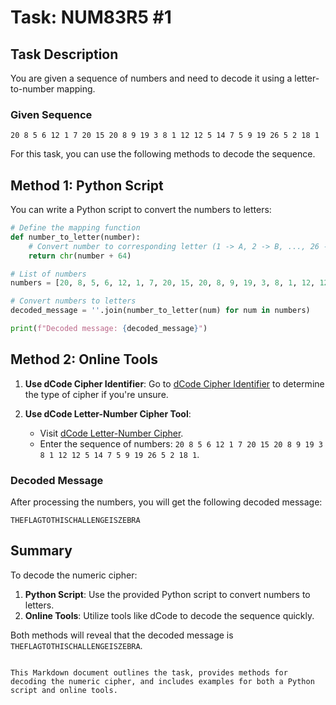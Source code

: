 # Task: NUM83R5 #1

## Task Description

You are given a sequence of numbers and need to decode it using a letter-to-number mapping.

### Given Sequence

```
20 8 5 6 12 1 7 20 15 20 8 9 19 3 8 1 12 12 5 14 7 5 9 19 26 5 2 18 1
```

For this task, you can use the following methods to decode the sequence.

## Method 1: Python Script

You can write a Python script to convert the numbers to letters:

```python
# Define the mapping function
def number_to_letter(number):
    # Convert number to corresponding letter (1 -> A, 2 -> B, ..., 26 -> Z)
    return chr(number + 64)

# List of numbers
numbers = [20, 8, 5, 6, 12, 1, 7, 20, 15, 20, 8, 9, 19, 3, 8, 1, 12, 12, 5, 14, 7, 5, 9, 19, 26, 5, 2, 18, 1]

# Convert numbers to letters
decoded_message = ''.join(number_to_letter(num) for num in numbers)

print(f"Decoded message: {decoded_message}")
```



## Method 2: Online Tools

1. **Use dCode Cipher Identifier**: Go to [dCode Cipher Identifier](https://www.dcode.fr/cipher-identifier) to determine the type of cipher if you're unsure.
   
2. **Use dCode Letter-Number Cipher Tool**: 

   - Visit [dCode Letter-Number Cipher](https://www.dcode.fr/letter-number-cipher).
   - Enter the sequence of numbers: `20 8 5 6 12 1 7 20 15 20 8 9 19 3 8 1 12 12 5 14 7 5 9 19 26 5 2 18 1`.

### Decoded Message

After processing the numbers, you will get the following decoded message:

```
THEFLAGTOTHISCHALLENGEISZEBRA
```

## Summary

To decode the numeric cipher:

1. **Python Script**: Use the provided Python script to convert numbers to letters.
2. **Online Tools**: Utilize tools like dCode to decode the sequence quickly.

Both methods will reveal that the decoded message is `THEFLAGTOTHISCHALLENGEISZEBRA`.
```

This Markdown document outlines the task, provides methods for decoding the numeric cipher, and includes examples for both a Python script and online tools.
